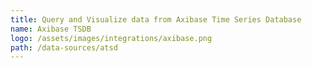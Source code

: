 ```yaml
---
title: Query and Visualize data from Axibase Time Series Database
name: Axibase TSDB
logo: /assets/images/integrations/axibase.png
path: /data-sources/atsd
---
```

